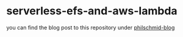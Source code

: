 # serverless-efs-and-aws-lambda


you can find the blog post to this repository under [philschmid-blog](https://www.philschmid.de)
